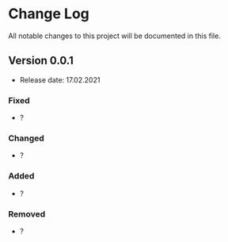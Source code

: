 # Change Log
All notable changes to this project will be documented in this file.

## Version 0.0.1
- Release date: 17.02.2021

### Fixed
- ?

### Changed
- ?

### Added
- ?

### Removed
- ?
